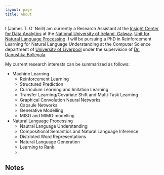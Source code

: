 ```yaml
---
layout: page
title: About
---
```


I (James T. O' Neill) am currently a Research Assistant at the [Insight Center for Data Analytics](https://nuig.insight-centre.org) at the [National University of Ireland, Galway](http://www.nuigalway.ie/).
[Unit for Natural Language Processing](https://nuig.insight-centre.org/unlp/). I will be pursuing a PhD in Reinforcement Learning for Natural Language Understanding 
at the Computer Science department of [University of Liverpool](https://www.liverpool.ac.uk/computer-science/about/) under the supervision of [Dr. Danushka Bollegala](https://www.liverpool.ac.uk/computer-science/staff/danushka-bollegala/).

My current research interests can be summarized as follows:
- Machine Learning
  - Reinforcement Learning
  - Structured Prediction
  - Curriculum Learning and Imitation Learning
  - Transfer Learning/Covariate Shift and Multi-Task Learning
  - Graphical Convolution Neural Networks
  - Capsule Networks
  - Generative Modelling
  - MISO and MIMO modelling
- Natural Language Processing
  - Nautral Language Understanding
  - Compositional Semantics and Natural Language Inference
  - Distribted Word Representations
  - Natural Language Generation
  - Learning to Rank
  - 

## Notes

